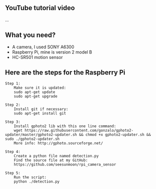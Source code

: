 ## YouTube tutorial video
...
	
	
## What you need?
- A camera, I used SONY A6300
- Raspberry Pi, mine is version 2 model B
- HC-SR501 motion sensor
	
	
## Here are the steps for the Raspberry Pi
	Step 1:
		Make sure it is updated:
		sudo apt-get update
		sudo apt-get upgrade
		
	Step 2:
		Install git if necessary:
		sudo apt-get install git
		
	Step 3:
		Install gphoto2 lib with this one line command:
		wget https://raw.githubusercontent.com/gonzalo/gphoto2-updater/master/gphoto2-updater.sh && chmod +x gphoto2-updater.sh && sudo ./gphoto2-updater.sh
		More info: http://gphoto.sourceforge.net/
		
	Step 4:
		Create a python file named detection.py
		Find the source file at my GitHub:
		https://github.com/seesunmoon/rpi_camera_sensor
		
	Step 5:
		Run the script:
		python ./detection.py
